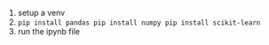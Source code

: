 1. setup a venv
2. `pip install pandas pip install numpy pip install scikit-learn`
1. run the ipynb file
